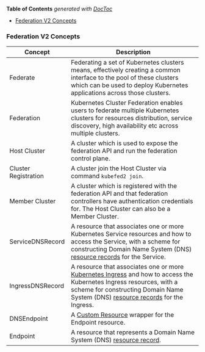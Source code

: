<!-- START doctoc generated TOC please keep comment here to allow auto update -->
<!-- DON'T EDIT THIS SECTION, INSTEAD RE-RUN doctoc TO UPDATE -->
**Table of Contents**  *generated with [DocToc](https://github.com/thlorenz/doctoc)*

- [Federation V2 Concepts](#federation-v2-concepts)

<!-- END doctoc generated TOC please keep comment here to allow auto update -->

### Federation V2 Concepts

| Concept              | Description                                                                                                                                                                                                                                                                                                         |
| -------------------- | ------------------------------------------------------------------------------------------------------------------------------------------------------------------------------------------------------------------------------------------------------------------------------------------------------------------- |
| Federate             | Federating a set of Kubernetes clusters means, effectively creating a common interface to the pool of these clusters which can be used to deploy Kubernetes applications across those clusters.                                                                                                                     |
| Federation           | Kubernetes Cluster Federation enables users to federate multiple Kubernetes clusters for resources distribution, service discovery, high availability etc across multiple clusters.                                                                                                                                 |
| Host Cluster         | A cluster which is used to expose the federation API and run the federation control plane.                                                                                                                                                                                                                          |
| Cluster Registration | A cluster join the Host Cluster via command `kubefed2 join`.                                                                                                                                                                                                                                                        |
| Member Cluster       | A cluster which is registered with the federation API and that federation controllers have authentication credentials for. The Host Cluster can also be a Member Cluster.                                                                                                                                           |
| ServiceDNSRecord     | A resource that associates one or more Kubernetes Service resources and how to access the Service, with a scheme for constructing Domain Name System (DNS) [resource records](https://www.ietf.org/rfc/rfc1035.txt) for the Service.                                                                                |
| IngressDNSRecord     | A resource that associates one or more [Kubernetes Ingress](https://kubernetes.io/docs/concepts/services-networking/ingress/) and how to access the Kubernetes Ingress resources, with a scheme for constructing Domain Name System (DNS) [resource records](https://www.ietf.org/rfc/rfc1035.txt) for the Ingress. |
| DNSEndpoint          | A [Custom Resource](https://kubernetes.io/docs/concepts/extend-kubernetes/api-extension/custom-resources/) wrapper for the Endpoint resource.                                                                                                                                                                       |
| Endpoint             | A resource that represents a Domain Name System (DNS) [resource record](https://www.ietf.org/rfc/rfc1035.txt).                                                                                                                                                                                                      |

